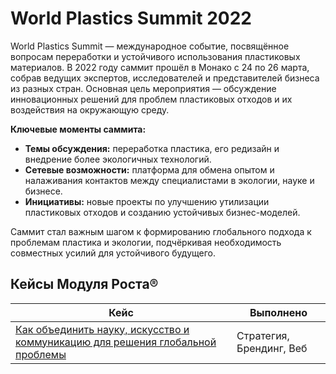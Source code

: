 # World Plastics Summit 2022

World Plastics Summit — международное событие, посвящённое вопросам переработки и устойчивого использования пластиковых материалов. В 2022 году саммит прошёл в Монако с 24 по 26 марта, собрав ведущих экспертов, исследователей и представителей бизнеса из разных стран. Основная цель мероприятия — обсуждение инновационных решений для проблем пластиковых отходов и их воздействия на окружающую среду.

**Ключевые моменты саммита:**

- **Темы обсуждения:** переработка пластика, его редизайн и внедрение более экологичных технологий.  
- **Сетевые возможности:** платформа для обмена опытом и налаживания контактов между специалистами в экологии, науке и бизнесе.  
- **Инициативы:** новые проекты по улучшению утилизации пластиковых отходов и созданию устойчивых бизнес-моделей.  

Саммит стал важным шагом к формированию глобального подхода к проблемам пластика и экологии, подчёркивая необходимость совместных усилий для устойчивого будущего.

## Кейсы Модуля Роста®

| Кейс                                                                   | Выполнено                       |
|------------------------------------------------------------------------|---------------------------------|
| [Как объединить науку, искусство и коммуникацию для решения глобальной проблемы](/journal/cases/kak-obedinit-nauku-iskusstvo-i-kommunikaciyu-dlya-resheniya-globalnoi-problemy) | Стратегия, Брендинг, Веб |

<br>
